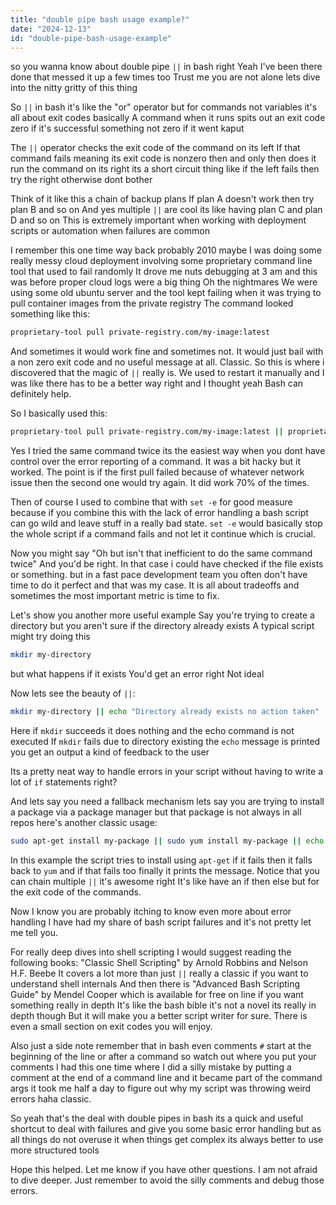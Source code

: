 ```yaml
---
title: "double pipe bash usage example?"
date: "2024-12-13"
id: "double-pipe-bash-usage-example"
---
```


 so you wanna know about double pipe `||` in bash right Yeah I've been there done that messed it up a few times too Trust me you are not alone lets dive into the nitty gritty of this thing

So `||` in bash it's like the "or" operator but for commands not variables it's all about exit codes basically A command when it runs spits out an exit code zero if it's successful something not zero if it went kaput

The `||` operator checks the exit code of the command on its left If that command fails meaning its exit code is nonzero then and only then does it run the command on its right its a short circuit thing like if the left fails then try the right otherwise dont bother

Think of it like this a chain of backup plans If plan A doesn't work then try plan B and so on And yes multiple `||` are cool its like having plan C and plan D and so on This is extremely important when working with deployment scripts or automation when failures are common

I remember this one time way back probably 2010 maybe I was doing some really messy cloud deployment involving some proprietary command line tool that used to fail randomly It drove me nuts debugging at 3 am and this was before proper cloud logs were a big thing Oh the nightmares We were using some old ubuntu server and the tool kept failing when it was trying to pull container images from the private registry The command looked something like this:

```bash
proprietary-tool pull private-registry.com/my-image:latest
```

And sometimes it would work fine and sometimes not. It would just bail with a non zero exit code and no useful message at all. Classic. So this is where i discovered that the magic of `||` really is. We used to restart it manually and I was like there has to be a better way right and I thought yeah Bash can definitely help.

So I basically used this:

```bash
proprietary-tool pull private-registry.com/my-image:latest || proprietary-tool pull private-registry.com/my-image:latest
```

Yes I tried the same command twice its the easiest way when you dont have control over the error reporting of a command. It was a bit hacky but it worked. The point is if the first pull failed because of whatever network issue then the second one would try again. It did work 70% of the times.

Then of course I used to combine that with `set -e` for good measure because if you combine this with the lack of error handling a bash script can go wild and leave stuff in a really bad state. `set -e` would basically stop the whole script if a command fails and not let it continue which is crucial.

Now you might say "Oh but isn't that inefficient to do the same command twice" And you'd be right. In that case i could have checked if the file exists or something. but in a fast pace development team you often don't have time to do it perfect and that was my case. It is all about tradeoffs and sometimes the most important metric is time to fix.

Let's show you another more useful example Say you're trying to create a directory but you aren't sure if the directory already exists A typical script might try doing this

```bash
mkdir my-directory
```
but what happens if it exists You'd get an error right Not ideal

Now lets see the beauty of `||`:

```bash
mkdir my-directory || echo "Directory already exists no action taken"
```

Here if `mkdir` succeeds it does nothing and the echo command is not executed If `mkdir` fails due to directory existing the `echo` message is printed you get an output a kind of feedback to the user

Its a pretty neat way to handle errors in your script without having to write a lot of `if` statements right?

And lets say you need a fallback mechanism lets say you are trying to install a package via a package manager but that package is not always in all repos here's another classic usage:

```bash
sudo apt-get install my-package || sudo yum install my-package || echo "No such package found using either apt-get or yum sorry"
```

In this example the script tries to install using `apt-get` if it fails then it falls back to `yum` and if that fails too finally it prints the message. Notice that you can chain multiple `||` it's awesome right It's like have an if then else but for the exit code of the commands.

Now I know you are probably itching to know even more about error handling I have had my share of bash script failures and it's not pretty let me tell you.

For really deep dives into shell scripting I would suggest reading the following books: "Classic Shell Scripting" by Arnold Robbins and Nelson H.F. Beebe It covers a lot more than just `||` really a classic if you want to understand shell internals And then there is "Advanced Bash Scripting Guide" by Mendel Cooper which is available for free on line if you want something really in depth It's like the bash bible it's not a novel its really in depth though But it will make you a better script writer for sure. There is even a small section on exit codes you will enjoy.

Also just a side note remember that in bash even comments `#` start at the beginning of the line or after a command so watch out where you put your comments I had this one time where I did a silly mistake by putting a comment at the end of a command line and it became part of the command args it took me half a day to figure out why my script was throwing weird errors haha classic.

So yeah that's the deal with double pipes in bash its a quick and useful shortcut to deal with failures and give you some basic error handling but as all things do not overuse it when things get complex its always better to use more structured tools

Hope this helped. Let me know if you have other questions. I am not afraid to dive deeper. Just remember to avoid the silly comments and debug those errors.
